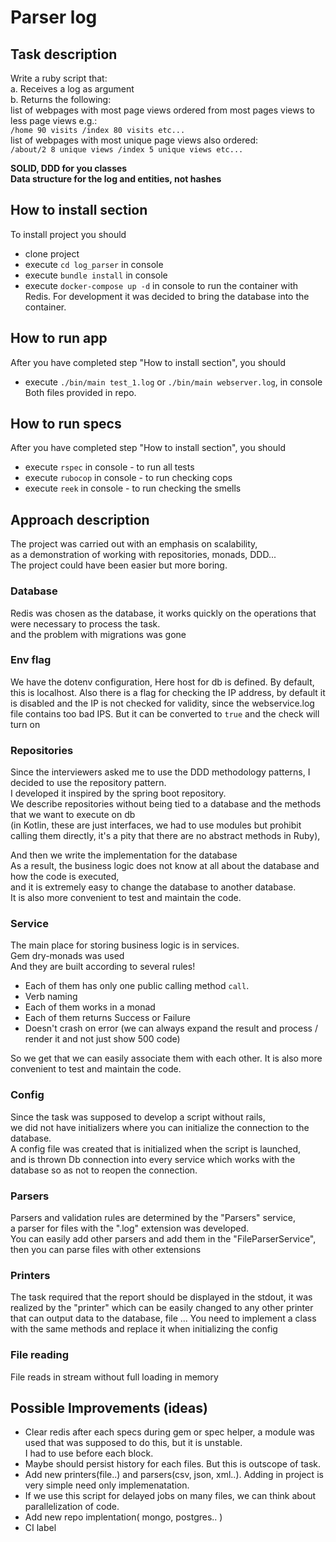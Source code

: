 # Parser log

## Task description
Write a ruby script that:            
a. Receives a log as argument            
b. Returns the following:            
list of webpages with most page views ordered from most pages views to less page views e.g.:          
`/home 90 visits /index 80 visits etc...`          
list of webpages with most unique page views also ordered:                    
`/about/2 8 unique views /index 5 unique views etc...`          

**SOLID, DDD for you classes**            
**Data structure for the log and entities, not hashes**                      
          
## How to install section 
To install project you should
- clone project
- execute `cd log_parser`  in console            
- execute `bundle install` in console        
- execute `docker-compose up -d` in console to run the container with Redis. For development it was decided to bring the database into the container.

## How to run app
After you have completed step "How to install section", you should
- execute `./bin/main test_1.log` or `./bin/main webserver.log`, in console           
Both files provided in repo.

## How to run specs
After you have completed step "How to install section", you should
- execute `rspec` in console - to run all tests
- execute `rubocop` in console - to run checking cops
- execute `reek` in console - to run checking the smells

## Approach description
The project was carried out with an emphasis on scalability,          
as a demonstration of working with repositories, monads, DDD...          
The project could have been easier but more boring.          

### Database
Redis was chosen as the database, it works quickly on the operations that were necessary to process the task.           
and the problem with migrations was gone           

### Env flag
We have the dotenv configuration, 
Here host for db is defined. By default, this is localhost.
Also there is a flag for checking the IP address, 
by default it is disabled and the IP is not checked for validity, 
since the webservice.log file contains too bad IPS.
But it can be converted to `true` and the check will turn on

### Repositories
Since the interviewers asked me to use the DDD methodology patterns, I decided to use the repository pattern.                                   
I developed it inspired by the spring boot repository.           
We describe repositories without being tied to a database and the methods that we want to execute on db            
(in Kotlin, these are just interfaces, we had to use modules but prohibit calling them directly, it's a pity that there are no abstract methods in Ruby),           
           
And then we write the implementation for the database           
As a result, the business logic does not know at all about the database and how the code is executed,            
and it is extremely easy to change the database to another database.           
It is also more convenient to test and maintain the code.           
           
### Service
The main place for storing business logic is in services.           
Gem dry-monads was used           
And they are built according to several rules!           
- Each of them has only one public calling method `call`.                      
- Verb naming           
- Each of them works in a monad           
- Each of them returns Success or Failure           
- Doesn't crash on error (we can always expand the result and process / render it and not just show 500 code)           
           
So we get that we can easily associate them with each other.
It is also more convenient to test and maintain the code.    

### Config
Since the task was supposed to develop a script without rails,           
we did not have initializers where you can initialize the connection to the database.           
A config file was created that is initialized when the script is launched,           
and is thrown Db connection into every service which works with the database so as not to reopen the connection.           

### Parsers
Parsers and validation rules are determined by the "Parsers" service,             
a parser for files with the ".log" extension was developed.             
You can easily add other parsers and add them in the "FileParserService", then you can parse files with other extensions             

### Printers
The task required that the report should be displayed in the stdout,
it was realized by the "printer"
which can be easily changed to any other printer that can output data to the database, file ...
You need to implement a class with the same methods and replace it when initializing the config

### File reading
File reads in stream without full loading in memory

## Possible Improvements (ideas)
- Clear redis after each specs during gem or spec helper, a module was used that was supposed to do this, but it is unstable.         
I had to use before each block.            
- Maybe should persist history for each files. But this is outscope of task.     
- Add new printers(file..) and parsers(csv, json, xml..). Adding in project is very simple need only implemenatation.        
- If we use this script for delayed jobs on many files, we can think about parallelization of code.           
- Add new repo implentation( mongo, postgres.. )
- CI label

